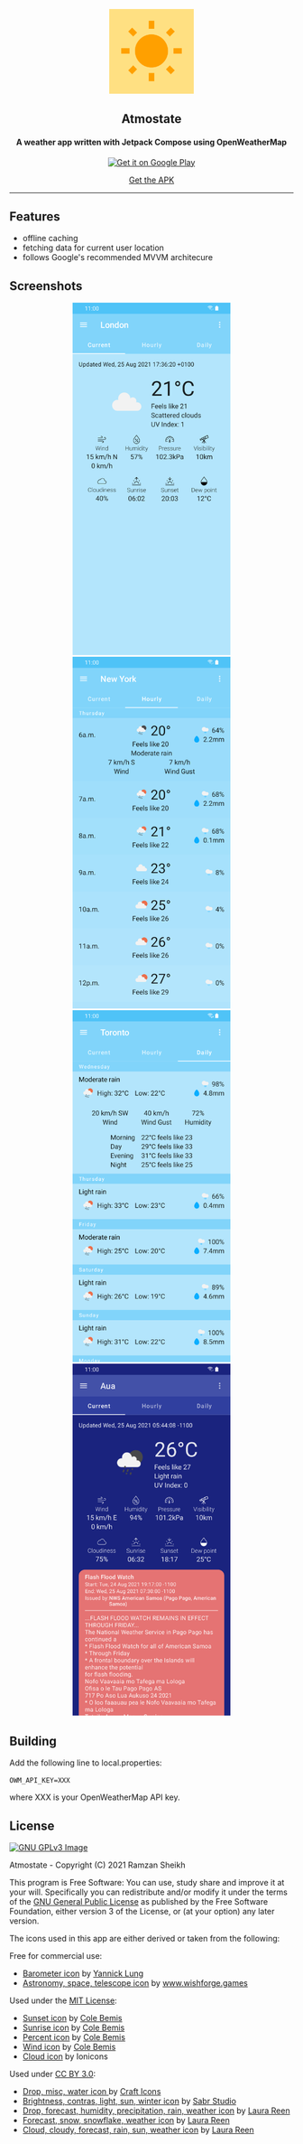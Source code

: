 <p align="center"><img src="https://github.com/ramzan/Atmostate/blob/master/fastlane/metadata/android/en-US/images/icon.png?raw=true" width="150"></p> 
<h2 align="center"><b>Atmostate</b></h2>
<h4 align="center">A weather app written with Jetpack Compose using OpenWeatherMap</h4>
<p align="center">
<a href="https://play.google.com/store/apps/details?id=ca.ramzan.atmostate">
  <img src="https://play.google.com/intl/en_us/badges/images/generic/en_badge_web_generic.png"
       alt="Get it on Google Play"
       height="100">
</a>
</p> 
<p align="center">
<a href="https://github.com/ramzan/atmostate/releases/" alt="GitHub release">Get the APK</a>
</p> 
<hr>

## Features
- offline caching
- fetching data for current user location
- follows Google's recommended MVVM architecure

## Screenshots
<div align="center">
  <img src="fastlane/metadata/android/en-US/images/phoneScreenshots/1.png" width=280>
  <img src="fastlane/metadata/android/en-US/images/phoneScreenshots/2.png" width=280>
  <img src="fastlane/metadata/android/en-US/images/phoneScreenshots/3.png" width=280>
  <img src="fastlane/metadata/android/en-US/images/phoneScreenshots/4.png" width=280>
</div>

## Building
Add the following line to local.properties:
```
OWM_API_KEY=XXX
```
where XXX is your OpenWeatherMap API key.

## License
[![GNU GPLv3 Image](https://www.gnu.org/graphics/gplv3-127x51.png)](http://www.gnu.org/licenses/gpl-3.0.en.html)  

Atmostate - Copyright (C) 2021  Ramzan Sheikh

This program is Free Software: You can use, study share and improve it at your
will. Specifically you can redistribute and/or modify it under the terms of the
[GNU General Public License](https://www.gnu.org/licenses/gpl.html) as
published by the Free Software Foundation, either version 3 of the License, or
(at your option) any later version.

The icons used in this app are either derived or taken from the following:  

Free for commercial use:
- [Barometer icon](https://www.iconfinder.com/icons/315815/barometer_icon) by [Yannick Lung](https://www.iconfinder.com/yanlu)
- [Astronomy, space, telescope icon](https://www.iconfinder.com/icons/6622938/astronomy_space_telescope_icon) by [www.wishforge.games ](https://www.iconfinder.com/bitfreak86)

Used under the [MIT License](https://mit-license.org/):
- [Sunset icon](https://www.iconfinder.com/icons/2561397/sunset_icon) by [Cole Bemis](https://www.iconfinder.com/colebemis)
- [Sunrise icon](https://www.iconfinder.com/icons/2561396/sunrise_icon) by [Cole Bemis](https://www.iconfinder.com/colebemis)
- [Percent icon](https://www.iconfinder.com/icons/2561368/percent_icon) by [Cole Bemis](https://www.iconfinder.com/colebemis)
- [Wind icon](https://www.iconfinder.com/icons/2561504/wind_icon) by [Cole Bemis](https://www.iconfinder.com/colebemis)
- [Cloud icon](https://www.iconfinder.com/icons/211721/cloud_icon) by Ionicons

Used under [CC BY 3.0](https://creativecommons.org/licenses/by/3.0/):
- [Drop, misc, water icon ](https://www.iconfinder.com/icons/1276839/drop_misc_water_icon) by [Craft Icons ](https://www.iconfinder.com/aathis)
- [Brightness, contras, light, sun, winter icon](https://www.iconfinder.com/icons/4831002/brightness_contras_light_sun_winter_icon) by [Sabr Studio](https://www.iconfinder.com/perpixel)
- [Drop, forecast, humidity, precipitation, rain, weather icon](https://www.iconfinder.com/icons/2682839/drop_forecast_humidity_precipitation_rain_weather_icon) by [Laura Reen](https://www.iconfinder.com/laurareen)
- [Forecast, snow, snowflake, weather icon](https://www.iconfinder.com/icons/2682823/forecast_snow_snowflake_weather_icon) by [Laura Reen](https://www.iconfinder.com/laurareen)
- [Cloud, cloudy, forecast, rain, sun, weather icon](https://www.iconfinder.com/icons/2682845/cloud_cloudy_forecast_rain_sun_weather_icon) by [Laura Reen](https://www.iconfinder.com/laurareen)
